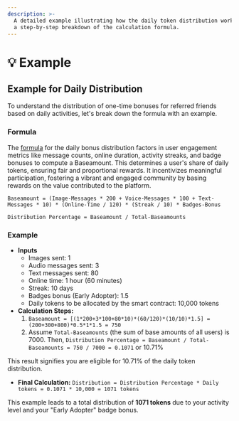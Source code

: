 ```yaml
---
description: >-
  A detailed example illustrating how the daily token distribution works, using
  a step-by-step breakdown of the calculation formula.
---
```


# 💡 Example

## Example for Daily Distribution

To understand the distribution of one-time bonuses for referred friends based on daily activities, let's break down the formula with an example.

### **Formula**

The [formula](../../langx-token/token/distibution/#formula) for the daily bonus distribution factors in user engagement metrics like message counts, online duration, activity streaks, and badge bonuses to compute a Baseamount. This determines a user's share of daily tokens, ensuring fair and proportional rewards. It incentivizes meaningful participation, fostering a vibrant and engaged community by basing rewards on the value contributed to the platform.

`Baseamount = (Image-Messages * 200 + Voice-Messages * 100 + Text-Messages * 10) * (Online-Time / 120) * (Streak / 10) * Badges-Bonus`

`Distribution Percentage = Baseamount / Total-Baseamounts`

### **Example**

* **Inputs**
  * Images sent: 1
  * Audio messages sent: 3
  * Text messages sent: 80
  * Online time: 1 hour (60 minutes)
  * Streak: 10 days
  * Badges bonus (Early Adopter): 1.5
  * Daily tokens to be allocated by the smart contract: 10,000 tokens
* **Calculation Steps:**
  1. `Baseamount = [(1*200+3*100+80*10)*(60/120)*(10/10)*1.5] = (200+300+800)*0.5*1*1.5 = 750`
  2. Assume `Total-Baseamounts` (the sum of base amounts of all users) is 7000. Then, `Distribution Percentage = Baseamount / Total-Baseamounts = 750 / 7000 = 0.1071` or 10.71%

This result signifies you are eligible for 10.71% of the daily token distribution.

* **Final Calculation:** `Distribution = Distribution Percentage * Daily tokens = 0.1071 * 10,000 = 1071 tokens`

This example leads to a total distribution of **1071 tokens** due to your activity level and your "Early Adopter" badge bonus.
